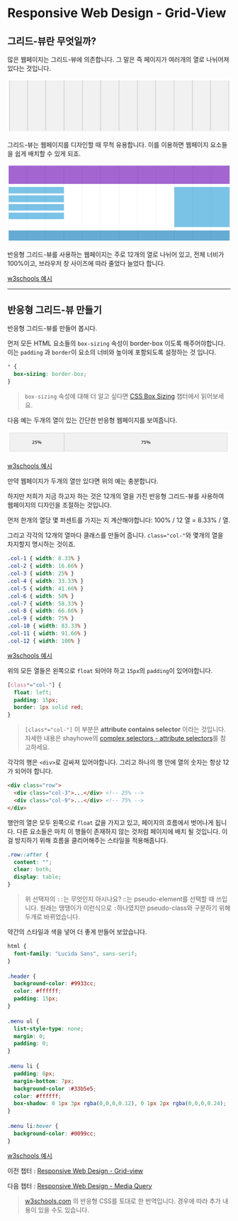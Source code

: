 # Responsive Web Design - Grid-View

## 그리드-뷰란 무엇일까?

많은 웹페이지는 그리드-뷰에 의존합니다. 그 말은 즉 페이지가 여러개의 열로 나뉘어져 있다는 것입니다.

<img src='../assets/image/rwd-grid-view2.png'>

그리드-뷰는 웹페이지를 디자인할 때 무척 유용합니다. 이를 이용하면 웹페이지 요소들을 쉽게 배치할 수 있게 되죠.

<img src='../assets/image/rwd-grid-view1.png'>

반응형 그리드-뷰를 사용하는 웹페이지는 주로 12개의 열로 나뉘어 있고, 전체 너비가 100%이고, 브라우저 창 사이즈에 따라 줄었다 늘었다 합니다.

[w3schools 예시](https://www.w3schools.com/css/tryresponsive_grid.htm)

---

## 반응형 그리드-뷰 만들기

반응형 그리드-뷰를 만들어 봅시다.

먼저 모든 HTML 요소들의 `box-sizing` 속성이 border-box 이도록 해주어야합니다. 이는 `padding` 과 `border`이 요소의 너비와 높이에 포함되도록 설정하는 것 입니다.

```css
* {
  box-sizing: border-box;
}
```

>`box-sizing` 속성에 대해 더 알고 싶다면 [CSS Box Sizing](https://www.w3schools.com/css/css3_box-sizing.asp) 챕터에서 읽어보세요.

다음 예는 두개의 열이 있는 간단한 반응형 웹페이지를 보여줍니다.

<img src='../assets/image/rwd-grid-view3.png'>

[w3schools 예시](https://www.w3schools.com/css/tryit.asp?filename=tryresponsive_webpage)

만약 웹페이지가 두개의 열만 있다면 위의 예는 충분합니다.

하지만 저희가 지금 하고자 하는 것은 12개의 열을 가진 반응형 그리드-뷰를 사용하여 웹페이지의 디자인을 조절하는 것입니다.

먼저 한개의 열당 몇 퍼센트를 가지는 지 계산해야합니다: 100% / 12 열 = 8.33% / 열.

그리고 각각의 12개의 열마다 클래스를 만들어 줍니다. `class="col-"`와 몇개의 열을 차지할지 명시하는 것이죠.

```css
.col-1 { width: 8.33% }
.col-2 { width: 16.66% }
.col-3 { width: 25% }
.col-4 { width: 33.33% }
.col-5 { width: 41.66% }
.col-6 { width: 50% }
.col-7 { width: 58.33% }
.col-8 { width: 66.66% }
.col-9 { width: 75% }
.col-10 { width: 83.33% }
.col-11 { width: 91.66% }
.col-12 { width: 100% }
```

[w3schools 예시](https://www.w3schools.com/css/tryit.asp?filename=tryresponsive_cols)

위의 모든 열들은 왼쪽으로 `float` 되어야 하고 `15px`의 `padding`이 있어야합니다.


```css
[class*="col-"] {
  float: left;
  padding: 15px;
  border: 1px solid red;
}
```

>`[class*="col-"]` 이 부분은 **attribute contains selector** 이라는 것입니다. 자세한 내용은 shayhowe의 [complex selectors - attribute selectors](https://learn.shayhowe.com/advanced-html-css/complex-selectors/#attribute-selectors)를 참고하세요.

각각의 행은 `<div>`로 감싸져 있어야합니다. 그리고 하나의 행 안에 열의 숫자는 항상 12가 되어야 합니다.

```html
<div class="row">
  <div class="col-3">...</div> <!-- 25% -->
  <div class="col-9">...</div> <!-- 75% -->
</div>
```

행안의 열은 모두 왼쪽으로 `float` 값을 가지고 있고, 페이지의 흐름에서 벗어나게 됩니다. 다른 요소들은 마치 이 행들이 존재하지 않는 것처럼 페이지에 배치 될 것입니다. 이걸 방지하기 위해 흐름을 클리어해주는 스타일을 적용해줍니다.

```css
.row::after {
  content: "";
  clear: both;
  display: table;
}
```

> 위 선택자의 `::`는 무엇인지 아시나요? ::는 pseudo-element를 선택할 때 쓰입니다. 원래는 땡땡이가 이런식으로 `:`하나였지만 pseudo-class와 구분하기 위해 두개로 바뀌었습니다. 

약간의 스타일과 색을 넣어 더 좋게 만들어 보았습니다.

```css
html {
  font-family: "Lucida Sans", sans-serif;
}

.header {
  background-color: #9933cc;
  color: #ffffff;
  padding: 15px;
}

.menu ul {
  list-style-type: none;
  margin: 0;
  padding: 0;
}

.menu li {
  padding: 8px;
  margin-bottom: 7px;
  background-color :#33b5e5;
  color: #ffffff;
  box-shadow: 0 1px 3px rgba(0,0,0,0.12), 0 1px 2px rgba(0,0,0,0.24);
}

.menu li:hover {
  background-color: #0099cc;
}
```
[w3schools 예시](https://www.w3schools.com/css/tryit.asp?filename=tryresponsive_styles)

이전 챕터 : [Responsive Web Design - Grid-view](./rwd-grid-view.md)

다음 챕터 : [Responsive Web Design - Media Query](./rwd-media-query.md)

>[w3schools.com](https://www.w3schools.com/css/css_rwd_grid.asp) 의 반응형 CSS를 토대로 한 번역입니다. 경우에 따라 추가 내용이 있을 수도 있습니다.